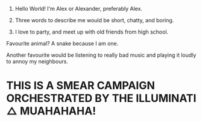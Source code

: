1. Hello World! I'm Alex or Alexander, preferably Alex.

2. Three words to describe me would be short, chatty, and boring.

3. I love to party, and meet up with old friends from high school.

Favourite animal? A snake because I am one.

Another favourite would be listening to really bad music and playing it loudly to annoy my neighbours.

# THIS IS A SMEAR CAMPAIGN ORCHESTRATED BY THE ILLUMINATI △ MUAHAHAHA!
